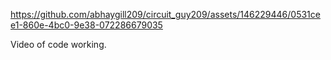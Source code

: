 https://github.com/abhaygill209/circuit_guy209/assets/146229446/0531cee1-860e-4bc0-9e38-072286679035 <br/>

Video of code working.
